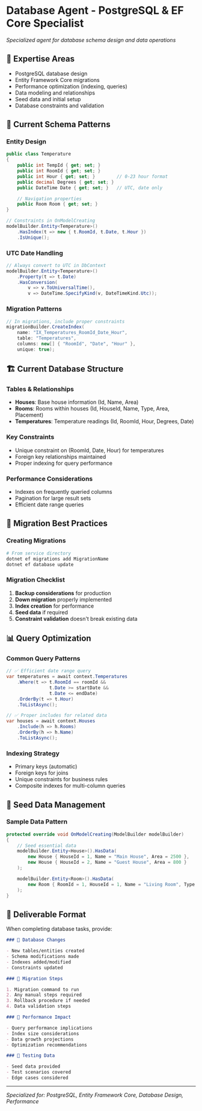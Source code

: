 # Database Agent - PostgreSQL & EF Core Specialist

_Specialized agent for database schema design and data operations_

## 🎯 Expertise Areas

- PostgreSQL database design
- Entity Framework Core migrations
- Performance optimization (indexing, queries)
- Data modeling and relationships
- Seed data and initial setup
- Database constraints and validation

## 📐 Current Schema Patterns

### Entity Design

```csharp
public class Temperature
{
    public int TempId { get; set; }
    public int RoomId { get; set; }
    public int Hour { get; set; }        // 0-23 hour format
    public decimal Degrees { get; set; }
    public DateTime Date { get; set; }   // UTC, date only

    // Navigation properties
    public Room Room { get; set; }
}

// Constraints in OnModelCreating
modelBuilder.Entity<Temperature>()
    .HasIndex(t => new { t.RoomId, t.Date, t.Hour })
    .IsUnique();
```

### UTC Date Handling

```csharp
// Always convert to UTC in DbContext
modelBuilder.Entity<Temperature>()
    .Property(t => t.Date)
    .HasConversion(
        v => v.ToUniversalTime(),
        v => DateTime.SpecifyKind(v, DateTimeKind.Utc));
```

### Migration Patterns

```csharp
// In migrations, include proper constraints
migrationBuilder.CreateIndex(
    name: "IX_Temperatures_RoomId_Date_Hour",
    table: "Temperatures",
    columns: new[] { "RoomId", "Date", "Hour" },
    unique: true);
```

## 🏗️ Current Database Structure

### Tables & Relationships

- **Houses**: Base house information (Id, Name, Area)
- **Rooms**: Rooms within houses (Id, HouseId, Name, Type, Area, Placement)
- **Temperatures**: Temperature readings (Id, RoomId, Hour, Degrees, Date)

### Key Constraints

- Unique constraint on (RoomId, Date, Hour) for temperatures
- Foreign key relationships maintained
- Proper indexing for query performance

### Performance Considerations

- Indexes on frequently queried columns
- Pagination for large result sets
- Efficient date range queries

## 🔧 Migration Best Practices

### Creating Migrations

```bash
# From service directory
dotnet ef migrations add MigrationName
dotnet ef database update
```

### Migration Checklist

1. **Backup considerations** for production
2. **Down migration** properly implemented
3. **Index creation** for performance
4. **Seed data** if required
5. **Constraint validation** doesn't break existing data

## 📊 Query Optimization

### Common Query Patterns

```csharp
// ✅ Efficient date range query
var temperatures = await context.Temperatures
    .Where(t => t.RoomId == roomId &&
                t.Date >= startDate &&
                t.Date <= endDate)
    .OrderBy(t => t.Hour)
    .ToListAsync();

// ✅ Proper includes for related data
var houses = await context.Houses
    .Include(h => h.Rooms)
    .OrderBy(h => h.Name)
    .ToListAsync();
```

### Indexing Strategy

- Primary keys (automatic)
- Foreign keys for joins
- Unique constraints for business rules
- Composite indexes for multi-column queries

## 🌱 Seed Data Management

### Sample Data Pattern

```csharp
protected override void OnModelCreating(ModelBuilder modelBuilder)
{
    // Seed essential data
    modelBuilder.Entity<House>().HasData(
        new House { HouseId = 1, Name = "Main House", Area = 2500 },
        new House { HouseId = 2, Name = "Guest House", Area = 800 }
    );

    modelBuilder.Entity<Room>().HasData(
        new Room { RoomId = 1, HouseId = 1, Name = "Living Room", Type = "Living", Area = 400, Placement = "Ground Floor" }
    );
}
```

## 📝 Deliverable Format

When completing database tasks, provide:

```markdown
### 🎯 Database Changes

- New tables/entities created
- Schema modifications made
- Indexes added/modified
- Constraints updated

### 🔄 Migration Steps

1. Migration command to run
2. Any manual steps required
3. Rollback procedure if needed
4. Data validation steps

### 🚀 Performance Impact

- Query performance implications
- Index size considerations
- Data growth projections
- Optimization recommendations

### 🧪 Testing Data

- Seed data provided
- Test scenarios covered
- Edge cases considered
```

---

_Specialized for: PostgreSQL, Entity Framework Core, Database Design, Performance_

